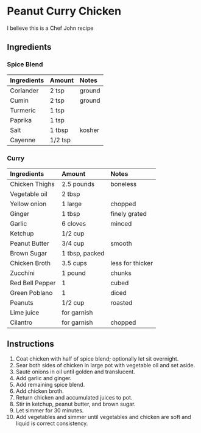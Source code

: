 Peanut Curry Chicken
====================

I believe this is a Chef John recipe

Ingredients
-----------

### Spice Blend

| Ingredients | Amount  | Notes  |
|:------------|:--------|:-------|
| Coriander   | 2 tsp   | ground |
| Cumin       | 2 tsp   | ground |
| Turmeric    | 1 tsp   |        |
| Paprika     | 1 tsp   |        |
| Salt        | 1 tbsp  | kosher |
| Cayenne     | 1/2 tsp |        |

### Curry

| Ingredients     | Amount         | Notes            |
|:----------------|:---------------|:-----------------|
| Chicken Thighs  | 2.5 pounds     | boneless         |
| Vegetable oil   | 2 tbsp         |                  |
| Yellow onion    | 1 large        | chopped          |
| Ginger          | 1 tbsp         | finely grated    |
| Garlic          | 6 cloves       | minced           |
| Ketchup         | 1/2 cup        |                  |
| Peanut Butter   | 3/4 cup        | smooth           |
| Brown Sugar     | 1 tbsp, packed |                  |
| Chicken Broth   | 3.5 cups       | less for thicker |
| Zucchini        | 1 pound        | chunks           |
| Red Bell Pepper | 1              | cubed            |
| Green Poblano   | 1              | diced            |
| Peanuts         | 1/2 cup        | roasted          |
| Lime juice      | for garnish    |                  |
| Cilantro        | for garnish    | chopped          |


Instructions
------------

1. Coat chicken with half of spice blend; optionally let sit overnight.
2. Sear both sides of chicken in large pot with vegetable oil and set aside.
3. Sauté onions in oil until golden and translucent.
4. Add garlic and ginger.
5. Add remaining spice blend.
6. Add chicken broth.
7. Return chicken and accumulated juices to pot.
8. Stir in ketchup, peanut butter, and brown sugar.
9. Let simmer for 30 minutes.
10. Add vegetables and simmer until vegetables and chicken are soft and liquid is correct consistency.
